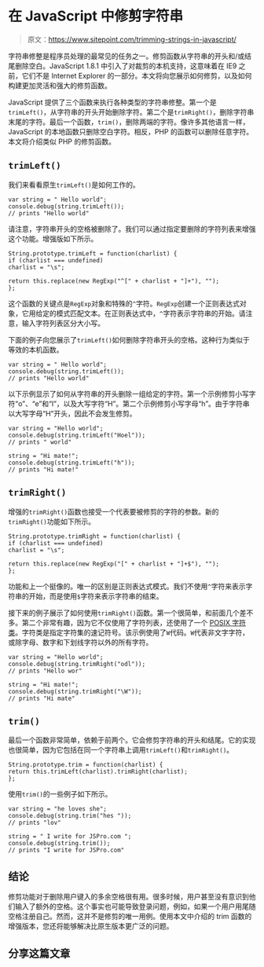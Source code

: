 # 在 JavaScript 中修剪字符串

> 原文：<https://www.sitepoint.com/trimming-strings-in-javascript/>

字符串修整是程序员处理的最常见的任务之一。修剪函数从字符串的开头和/或结尾删除空白。JavaScript 1.8.1 中引入了对裁剪的本机支持，这意味着在 IE9 之前，它们不是 Internet Explorer 的一部分。本文将向您展示如何修剪，以及如何构建更加灵活和强大的修剪函数。

JavaScript 提供了三个函数来执行各种类型的字符串修整。第一个是`trimLeft()`，从字符串的开头开始删除字符。第二个是`trimRight()`，删除字符串末尾的字符。最后一个函数，`trim()`，删除两端的字符。像许多其他语言一样，JavaScript 的本地函数只删除空白字符。相反，PHP 的函数可以删除任意字符。本文将介绍类似 PHP 的修剪函数。

## `trimLeft()`

我们来看看原生`trimLeft()`是如何工作的。

```
var string = " Hello world";
console.debug(string.trimLeft());
// prints "Hello world"
```

请注意，字符串开头的空格被删除了。我们可以通过指定要删除的字符列表来增强这个功能。增强版如下所示。

```
String.prototype.trimLeft = function(charlist) {
if (charlist === undefined)
charlist = "\s";

return this.replace(new RegExp("^[" + charlist + "]+"), "");
};
```

这个函数的关键点是`RegExp`对象和特殊的`^`字符。`RegExp`创建一个正则表达式对象，它用给定的模式匹配文本。在正则表达式中，`^`字符表示字符串的开始。请注意，输入字符列表区分大小写。

下面的例子向您展示了`trimLeft()`如何删除字符串开头的空格。这种行为类似于等效的本机函数。

```
var string = " Hello world";
console.debug(string.trimLeft());
// prints "Hello world"
```

以下示例显示了如何从字符串的开头删除一组给定的字符。第一个示例修剪小写字符“o”、“e”和“l”，以及大写字符“H”。第二个示例修剪小写字母“h”。由于字符串以大写字母“H”开头，因此不会发生修剪。

```
var string = "Hello world";
console.debug(string.trimLeft("Hoel"));
// prints " world"

string = "Hi mate!";
console.debug(string.trimLeft("h"));
// prints "Hi mate!"
```

## `trimRight()`

增强的`trimRight()`函数也接受一个代表要被修剪的字符的参数。新的`trimRight()`功能如下所示。

```
String.prototype.trimRight = function(charlist) {
if (charlist === undefined)
charlist = "\s";

return this.replace(new RegExp("[" + charlist + "]+$"), "");
};
```

功能和上一个挺像的。唯一的区别是正则表达式模式。我们不使用`^`字符来表示字符串的开始，而是使用`$`字符来表示字符串的结束。

接下来的例子展示了如何使用`trimRight()`函数。第一个很简单，和前面几个差不多。第二个非常有趣，因为它不仅使用了字符列表，还使用了一个 [POSIX 字符类](http://en.wikipedia.org/wiki/Regular_expression#POSIX_character_classes "POSIX character class")。字符类是指定字符集的速记符号。该示例使用了`W`代码。`W`代表非文字字符，或除字母、数字和下划线字符以外的所有字符。

```
var string = "Hello world";
console.debug(string.trimRight("odl"));
// prints "Hello wor"

string = "Hi mate!";
console.debug(string.trimRight("\W"));
// prints "Hi mate"
```

## `trim()`

最后一个函数非常简单，依赖于前两个。它会修剪字符串的开头和结尾。它的实现也很简单，因为它包括在同一个字符串上调用`trimLeft()`和`trimRight()`。

```
String.prototype.trim = function(charlist) {
return this.trimLeft(charlist).trimRight(charlist);
};
```

使用`trim()`的一些例子如下所示。

```
var string = "he loves she";
console.debug(string.trim("hes "));
// prints "lov"

string = " I write for JSPro.com ";
console.debug(string.trim());
// prints "I write for JSPro.com"
```

## 结论

修剪功能对于删除用户键入的多余空格很有用。很多时候，用户甚至没有意识到他们输入了额外的空格。这个事实也可能导致登录问题，例如，如果一个用户用尾随空格注册自己。然而，这并不是修剪的唯一用例。使用本文中介绍的 trim 函数的增强版本，您还将能够解决比原生版本更广泛的问题。

## 分享这篇文章